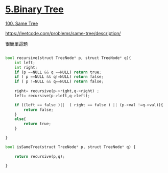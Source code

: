 # [5.Binary Tree](/binaryTree.md)

[100. Same Tree](https://leetcode.com/problems/same-tree/description/)



https://leetcode.com/problems/same-tree/description/

很簡單這題

```python

bool recursive(struct TreeNode* p, struct TreeNode* q){
    int left;
    int right;
    if (p ==NULL && q ==NULL) return true;
    if ( p ==NULL && q!=NULL) return false;
    if ( p !=NULL && q==NULL) return false;
    
    right= recursive(p->right,q->right) ;
    left= recursive(p->left,q->left);

    if ((left == false )||  ( right == false ) || (p->val !=q->val)){
        return false;
    }
    else{
        return true;
    }

}

bool isSameTree(struct TreeNode* p, struct TreeNode* q) {
    
    return recursive(p,q);
    
}
```


